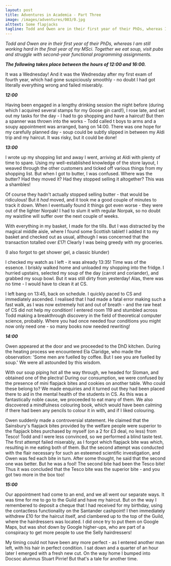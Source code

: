 ```yaml
---
layout: post
title: Adventures in Academia - Part Three
image: /images/adventures/003/0.jpg
alttext: Some flapjacks
tagline: Todd and Owen are in their first year of their PhDs, whereas I am still working hard in the final year of my MSci. Together we eat soup, visit pubs and struggle with second-year functional programming assignments. This time an appointment with soup evolved into yet another exciting adventure!
---
```


*Todd and Owen are in their first year of their PhDs, whereas I am still working hard in the final year of my MSci. Together we eat soup, visit pubs and struggle with second-year functional programming assignments.*

***The following takes place between the hours of 12:00 and 16:00.***

It was a Wednesday! And it was the Wednesday after my first exam of fourth year, which had gone suspiciously smoothly - no doubt I had got literally everything wrong and failed miserably.

***12:00***

Having been engaged in a lengthy drinking session the night before (during which I acquired several stamps for my Goose gin card!), I rose late, and set out my tasks for the day - I had to go shopping and have a haircut! But then a spanner was thrown into the works - Todd called t boys to arms and a soupy appointment was arranged, bang on 14:00. There was one hope for my carefully planned day - soup could be subtly slipped in between my Aldi trip and my haircut. It was risky, but it could be done!

***13:00***

I wrote up my shopping list and away I went, arriving at Aldi with plenty of time to spare. Using my well-established knowledge of the store layout, I weaved through the other customers and ticked off various things from my shopping list. But when I got to butter, I was confused. Where was the butter? Had they moved it? Had they stopped selling it altogether? This was a shambles!

Of course they hadn't actually stopped selling butter - that would be ridiculous! But it *had* moved, and it took me a good couple of minutes to track it down. When I eventually found it things got even worse - they were out of the lighter Norpak! I had to slum it with regular Norpak, so no doubt my waistline will suffer over the next couple of weeks.

With everything in my basket, I made for the tills. But I was distracted by the magical middle aisle, where I found some Scottish tablet! I added it to my basket and checked out as usual, although I was concerned that the transaction totalled over £17! Clearly I was being greedy with my groceries.

(I also forgot to get shower gel, a classic blunder)

I checked my watch as I left - it was already 13:35! Time was of the essence. I briskly walked home and unloaded my shopping into the fridge. I hurried upstairs, selected my soup of the day (carrot and coriander), and grabbed my soup bowl. But it was still dirty from yesterday! Alas, there was no time - I would have to clean it at CS.

I left bang on 13:45, back on schedule. I quickly paced to CS and immediately ascended. I realised that I had made a fatal error making such a fast walk, as I was now extremely hot and out of breath - and the raw heat of CS did not help my condition! I entered room 119 and stumbled across Todd making a breakthrough discovery in the field of theoretical computer science, probably. Where you had once needed four conditions you might now only need one - so many books now needed rewriting!

***14:00***

Owen appeared at the door and we proceeded to the DhD kitchen. During the heating process we encountered Ela Claridge, who made the observation: 'Some men are fuelled by coffee. But I see you are fuelled by soup.' We were all astounded by this wisdom.

With our soup piping hot all the way through, we headed for Sloman, and obtained one of the plectra! During our consumption, we were confused by the presence of mini flapjack bites and cookies on another table. Who could these belong to? We made enquiries and it turned out they had been placed there to aid in the mental health of the students in CS. As this was a fantastically noble cause, we proceeded to eat many of them. We also discovered a mindfulness colouring book, which would have been calming if there had been any pencils to colour it in with, and if I liked colouring.

Owen suddenly made a controversial statement. He claimed that the Sainsbury's flapjack bites provided by the welfare people were superior to the flapjack bites purchased by myself (on a 2 for £3 deal, no less) from Tesco! Todd and I were less convinced, so we performed a blind taste test. The first attempt failed miserably, as I forgot which flapjack bite was which, resulting in me eating both of them. But the second attempt was conducted with the flair necessary for such an esteemed scientific investigation, and Owen was fed each bite in turn. After some thought, he said that the second one was better. But he was a fool! The second bite had been the Tesco bite! Thus it was concluded that the Tesco bite was the superior bite - and you got two more in the box too!

***15:00***

Our appointment had come to an end, and we all went our separate ways. It was time for me to go to the Guild and have my haircut. But on the way I remembered to deposit a cheque that I had received for my birthday, using the contactless functionality on the Santander cashpoint! I then immediately withdrew £10 for the haircut itself, and clambered up to the top of the Guild, where the hairdressers was located. I did once try to put them on Google Maps, but was shot down by Google higher-ups, who are part of a conspiracy to get more people to use the Selly hairdressers!

My timing could not have been any more perfect - as I entered another man left, with his hair in perfect condition. I sat down and a quarter of an hour later I emerged with a fresh new cut. On the way home I bumped into Docsoc alumnus Stuart Pirrie! But that's a tale for another time.